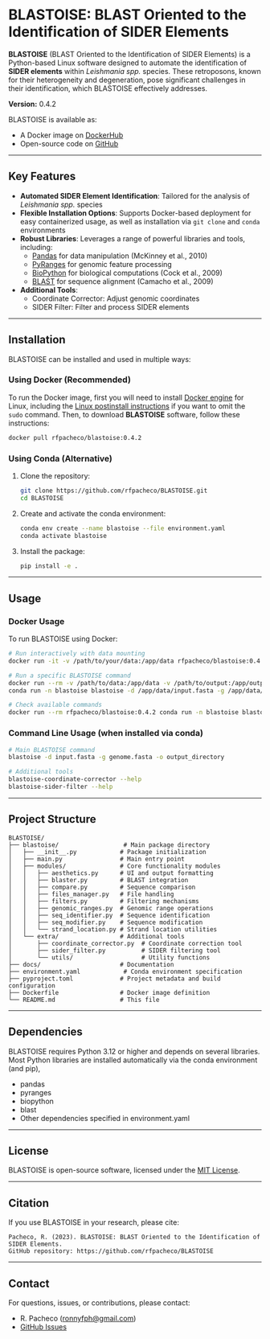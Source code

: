 # BLASTOISE: BLAST Oriented to the Identification of SIDER Elements

**BLASTOISE** (BLAST Oriented to the Identification of SIDER Elements) is a Python-based Linux software designed to automate the identification of **SIDER elements** within *Leishmania spp.* species. These retroposons, known for their heterogeneity and degeneration, pose significant challenges in their identification, which BLASTOISE effectively addresses.

**Version:** 0.4.2

BLASTOISE is available as:
- A Docker image on [DockerHub](https://hub.docker.com/repository/docker/rfpacheco/blastoise/general)
- Open-source code on [GitHub](https://github.com/rfpacheco/BLASTOISE)

---

## Key Features

- **Automated SIDER Element Identification**: Tailored for the analysis of *Leishmania spp.* species
- **Flexible Installation Options**: Supports Docker-based deployment for easy containerized usage, as well as installation via `git clone` and `conda` environments
- **Robust Libraries**: Leverages a range of powerful libraries and tools, including:
    - [Pandas](https://pandas.pydata.org/) for data manipulation (McKinney et al., 2010)
    - [PyRanges](https://pyranges.readthedocs.io/) for genomic feature processing
    - [BioPython](https://biopython.org/) for biological computations (Cock et al., 2009)
    - [BLAST](https://www.ncbi.nlm.nih.gov/books/NBK279690/) for sequence alignment (Camacho et al., 2009)
- **Additional Tools**:
    - Coordinate Corrector: Adjust genomic coordinates
    - SIDER Filter: Filter and process SIDER elements

---

## Installation

BLASTOISE can be installed and used in multiple ways:

### Using Docker (Recommended)

To run the Docker image, first you will need to install [Docker engine](https://docs.docker.com/engine/install/ubuntu/) for Linux, including the [Linux postinstall instructions](https://docs.docker.com/engine/install/linux-postinstall/) if you want to omit the `sudo` command. Then, to download **BLASTOISE** software, follow these instructions:

```bash
docker pull rfpacheco/blastoise:0.4.2
```

### Using Conda (Alternative)

1. Clone the repository:
   ```bash
   git clone https://github.com/rfpacheco/BLASTOISE.git
   cd BLASTOISE
   ```

2. Create and activate the conda environment:
   ```bash
   conda env create --name blastoise --file environment.yaml
   conda activate blastoise
   ```

3. Install the package:
   ```bash
   pip install -e .
   ```

---

## Usage

### Docker Usage

To run BLASTOISE using Docker:

```bash
# Run interactively with data mounting
docker run -it -v /path/to/your/data:/app/data rfpacheco/blastoise:0.4.2

# Run a specific BLASTOISE command
docker run --rm -v /path/to/data:/app/data -v /path/to/output:/app/output rfpacheco/blastoise:0.4.2 \
conda run -n blastoise blastoise -d /app/data/input.fasta -g /app/data/genome.fasta -o /app/output

# Check available commands
docker run --rm rfpacheco/blastoise:0.4.2 conda run -n blastoise blastoise --help
```

### Command Line Usage (when installed via conda)

```bash
# Main BLASTOISE command
blastoise -d input.fasta -g genome.fasta -o output_directory

# Additional tools
blastoise-coordinate-corrector --help
blastoise-sider-filter --help
```

---

## Project Structure

```
BLASTOISE/
├── blastoise/                  # Main package directory
│   ├── __init__.py            # Package initialization
│   ├── main.py                # Main entry point
│   ├── modules/               # Core functionality modules
│   │   ├── aesthetics.py      # UI and output formatting
│   │   ├── blaster.py         # BLAST integration
│   │   ├── compare.py         # Sequence comparison
│   │   ├── files_manager.py   # File handling
│   │   ├── filters.py         # Filtering mechanisms
│   │   ├── genomic_ranges.py  # Genomic range operations
│   │   ├── seq_identifier.py  # Sequence identification
│   │   ├── seq_modifier.py    # Sequence modification
│   │   └── strand_location.py # Strand location utilities
│   └── extra/                 # Additional tools
│       ├── coordinate_corrector.py  # Coordinate correction tool
│       ├── sider_filter.py          # SIDER filtering tool
│       └── utils/                   # Utility functions
├── docs/                      # Documentation
├── environment.yaml            # Conda environment specification
├── pyproject.toml             # Project metadata and build configuration
├── Dockerfile                 # Docker image definition
└── README.md                  # This file
```

---

## Dependencies

BLASTOISE requires Python 3.12 or higher and depends on several libraries. Most Python libraries are installed automatically via the conda environment (and pip),

- pandas
- pyranges
- biopython
- blast
- Other dependencies specified in environment.yaml

---

## License

BLASTOISE is open-source software, licensed under the [MIT License](https://opensource.org/licenses/MIT).

---

## Citation

If you use BLASTOISE in your research, please cite:

```
Pacheco, R. (2023). BLASTOISE: BLAST Oriented to the Identification of SIDER Elements. 
GitHub repository: https://github.com/rfpacheco/BLASTOISE
```

---

## Contact

For questions, issues, or contributions, please contact:
- R. Pacheco (ronnyfph@gmail.com)
- [GitHub Issues](https://github.com/rfpacheco/BLASTOISE/issues)